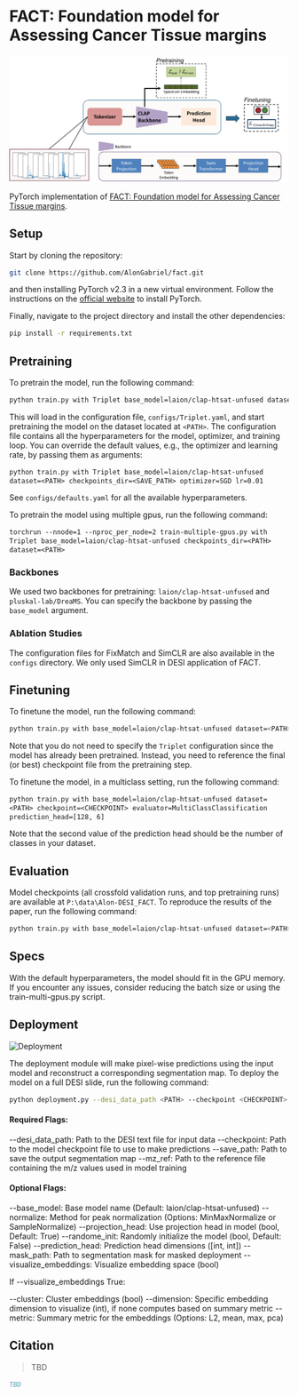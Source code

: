 # FACT: Foundation model for Assessing Cancer Tissue margins

![Graphical Abstract](.figures/Model_figure.png)

PyTorch implementation of [FACT: Foundation model for Assessing Cancer Tissue margins](#).

## Setup

Start by cloning the repository:

```bash
git clone https://github.com/AlonGabriel/fact.git
```

and then installing PyTorch v2.3 in a new virtual environment. Follow the instructions on the [official website](https://pytorch.org/get-started/previous-versions/#v231) to install PyTorch.

Finally, navigate to the project directory and install the other dependencies:

```bash
pip install -r requirements.txt
```

## Pretraining

To pretrain the model, run the following command:

```bash
python train.py with Triplet base_model=laion/clap-htsat-unfused dataset=<PATH> checkpoints_dir=<SAVE_PATH>
```

This will load in the configuration file, `configs/Triplet.yaml`, and start pretraining the model on the dataset located at `<PATH>`. The configuration file contains all the hyperparameters for the model, optimizer, and training loop. You can override the default values, e.g., the optimizer and learning rate, by passing them as arguments:

```
python train.py with Triplet base_model=laion/clap-htsat-unfused dataset=<PATH> checkpoints_dir=<SAVE_PATH> optimizer=SGD lr=0.01
```

See `configs/defaults.yaml` for all the available hyperparameters.

To pretrain the model using multiple gpus, run the following command:

```
torchrun --nnode=1 --nproc_per_node=2 train-multiple-gpus.py with Triplet base_model=laion/clap-htsat-unfused checkpoints_dir=<PATH> dataset=<PATH>
```
### Backbones

We used two backbones for pretraining: `laion/clap-htsat-unfused` and `pluskal-lab/DreaMS`. You can specify the backbone by passing the `base_model` argument.

### Ablation Studies

The configuration files for FixMatch and SimCLR are also available in the `configs` directory. We only used SimCLR in DESI application of FACT.

## Finetuning

To finetune the model, run the following command:

```bash
python train.py with base_model=laion/clap-htsat-unfused dataset=<PATH> checkpoint=<CHECKPOINT> checkpoints_dir=<SAVE_PATH>
```

Note that you do not need to specify the `Triplet` configuration since the model has already been pretrained. Instead, you need to reference the final (or best) checkpoint file from the pretraining step.

To finetune the model, in a multiclass setting, run the following command:

```
python train.py with base_model=laion/clap-htsat-unfused dataset=<PATH> checkpoint=<CHECKPOINT> evaluator=MultiClassClassification prediction_head=[128, 6]
```

Note that the second value of the prediction head should be the number of classes in your dataset.

## Evaluation

Model checkpoints (all crossfold validation runs, and top pretraining runs) are available at `P:\data\Alon-DESI_FACT`. To reproduce the results of the paper, run the following command:

```bash
python train.py with base_model=laion/clap-htsat-unfused dataset=<PATH> checkpoint=<CHECKPOINT> checkpoints_dir=<SAVE_PATH> transform=MinMaxNormalize eval_only=True
````

## Specs

With the default hyperparameters, the model should fit in the GPU memory. If you encounter any issues, consider reducing the batch size or using the train-multi-gpus.py script.

## Deployment 
![Deployment](.figures/Deployment_Figure.png)

The deployment module will make pixel-wise predictions using the input model and reconstruct a corresponding segmentation map. To deploy the model on a full DESI slide, run the following command:

```bash
python deployment.py --desi_data_path <PATH> --checkpoint <CHECKPOINT> --save_path <PATH> --mz_ref <PATH>
```

#### Required Flags:

--desi_data_path: Path to the DESI text file for input data
--checkpoint: Path to the model checkpoint file to use to make predictions
--save_path: Path to save the output segmentation map
--mz_ref: Path to the reference file containing the m/z values used in model training

#### Optional Flags:

--base_model: Base model name (Default: laion/clap-htsat-unfused)
--normalize: Method for peak normalization (Options: MinMaxNormalize or SampleNormalize)
--projection_head: Use projection head in model (bool, Default: True)
--randome_init: Randomly initialize the model (bool, Default: False)
--prediction_head: Prediction head dimensions ([int, int])
--mask_path: Path to segmentation mask for masked deployment
--visualize_embeddings: Visualize embedding space (bool)

If --visualize_embeddings True:

--cluster: Cluster embeddings (bool)
--dimension: Specific embedding dimension to visualize (int), if none computes based on summary metric
--metric: Summary metric for the embeddings (Options: L2, mean, max, pca)


## Citation

> TBD

```bibtex
TBD
```

